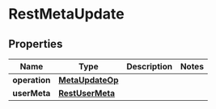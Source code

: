 
# RestMetaUpdate

## Properties
| Name | Type | Description | Notes |
| ------------ | ------------- | ------------- | ------------- |
| **operation** | [**MetaUpdateOp**](MetaUpdateOp.md) |  |  |
| **userMeta** | [**RestUserMeta**](RestUserMeta.md) |  |  |
